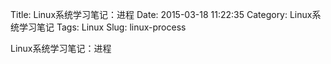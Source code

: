 Title: Linux系统学习笔记：进程
Date: 2015-03-18 11:22:35
Category: Linux系统学习笔记
Tags: Linux
Slug: linux-process


Linux系统学习笔记：进程

